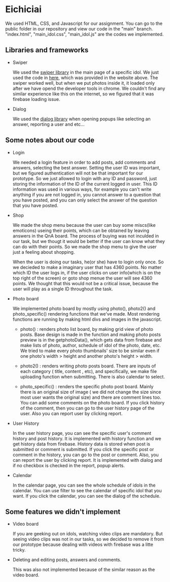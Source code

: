 # Eichiciai

We used HTML, CSS, and Javascript for our assignment. You can go to the public folder in our repository and view our code in the "main" branch. "index.html", "main_idol.css", "main_idol.js" are the codes we implemented. 

## Libraries and frameworks

- Swiper

  We used the [swiper library](https://swiperjs.com/get-started) in the main page of a specific idol. We just used the code in [here](https://codesandbox.io/s/0bwlg), which was provided in the website above. The swiper worked well, but when we put photos inside it, it loaded only after we have opend the developer tools in chrome. We couldn't find any similar experience like this on the internet, so we figured that it was firebase loading issue. 
  
- Dialog

  We used the [dialog library](https://jqueryui.com/dialog/) when opening popups like selecting an answer, reporting a user and etc... 
  
  
## Some notes about our code

- Login

  We needed a login feature in order to add posts, add comments and answers, selecting the best answer. Setting the user ID was important, but we figured authentication will not be that important for our prototype. So we just allowed to login with any ID and password, just storing the information of the ID of the current logged in user. This ID information was used in various ways, for example you can't write anything if you are not logged in, you cannot answer to a question that you have posted, and you can only select the answer of the question that you have posted. 
  
- Shop

  We made the shop menu because the user can buy some miscs(like emoticons) useing their points, which can be obtained by leaving answers in the QnA board. The process of buying was not inculded in our task, but we thougt it would be better if the user can know what they can do with their points. So we made the shop menu to give the user just a feeling about shopping. 
  
  When the user is doing our tasks, he(or she) have to login only once. So we decieded to make a imaginary user that has 4360 points. No matter which ID the user logs in, if the user clicks on user info(which is on the top right of the screen) or goto shop menue the user will see 4360 points. We thought that this would not be a critical issue, because the user will play as a single ID throughout the task. 
  
  
- Photo board

  We implemented photo board by mostly using photo(), photo2() and photo_specific() rendering functions that we've made. Most rendering functions are running by making html divs and images in the javascript.
  

   - photo() : renders photo list board, by making grid view of photo posts. Base design is made in the function and making photo posts preview is in the getphotoData(), which gets data from firebase and make lists of photo, author, schedule of idol of the photo, date, etc. We tried to make every photo thumbnails' size to be similar even if one photo's width > height and another photo's height > width.


   - photo2() : renders writing photo posts board. There are inputs of each category ( title, content , etc), and specifically, we make file uploading function when submitting. There is also calendar to select. 


  - photo_specific() : renders the specific photo post board. Mainly there is an original size of image ( we did not change the size since most user wants the original size) and there are comment lines too. You can add some comments on the photo board. If you click history of the comment, then you can go to the user history page of the user. Also you can report user by clicking report.


- User History

  In the user history page, you can see the specific user's comment history and post history. It is implemented with history function and we get history data from firebase. History data is stored when post is submitted or comment is submitted. If you click the specific post or comment in the history, you can go to the post or comment. Also, you can report the user by clicking report. It is implemented with dialog and if no checkbox is checked in the report, popup alerts.
  
  
- Calendar

  In the calendar page, you can see the whole schedule of idols in the calendar. You can use filter to see the calendar of specific idol that you want. If you click the calendar, you can see the dialog of the schedule.

## Some features we didn't implement
- Video board

  If you are geeking out on idols, watching video clips are mandatory. But seeing video clips was not in our tasks, so we decided to remove it from our prototype because dealing with videos with firebase was a litte tricky. 
  
 - Deleting and editing posts, answers and comments. 

    This was also not implemented because of the similar reason as the video board.  
